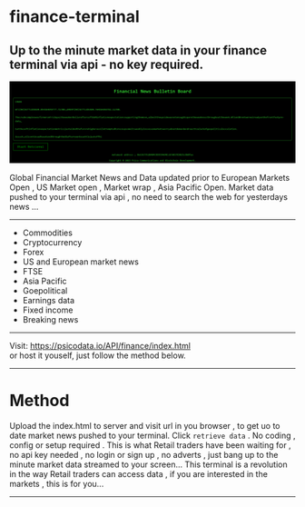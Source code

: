 # finance-terminal

Up to the minute market data in your finance terminal via api - no key required.
-----------------------------------------------------------------------------------------------------------------------------------------------------------------------------------------
![finance-terminal](terminal.png)

Global Financial Market News and Data updated prior to European Markets Open , US Market open , Market wrap , Asia Pacific Open.
Market data pushed to your terminal via api , no need to search the web for yesterdays news ...

__________________________________________________________________________________________________________________________________________________________________________________________
* Commodities
* Cryptocurrency
* Forex
* US and European market news
* FTSE
* Asia Pacific
* Goepolitical
* Earnings data
* Fixed income
* Breaking news
******************************************************************************************************************************************************************************************  
 Visit:  https://psicodata.io/API/finance/index.html  
 or host it youself, just follow the method below. 
******************************************************************************************************************************************************************************************
# Method 
Upload the index.html to server and visit url in you browser , to get uo to date market news pushed to your terminal.
Click ```retrieve data``` .
No coding , config or setup required . 
This is what Retail traders have been waiting for , no api key needed , no login or sign up , no adverts , just bang up to the minute market data streamed to your screen...
This terminal is a revolution in the way Retail traders can access data , if you are interested in the markets , this is for you...
*****************************************************************************************************************************************************************************************
